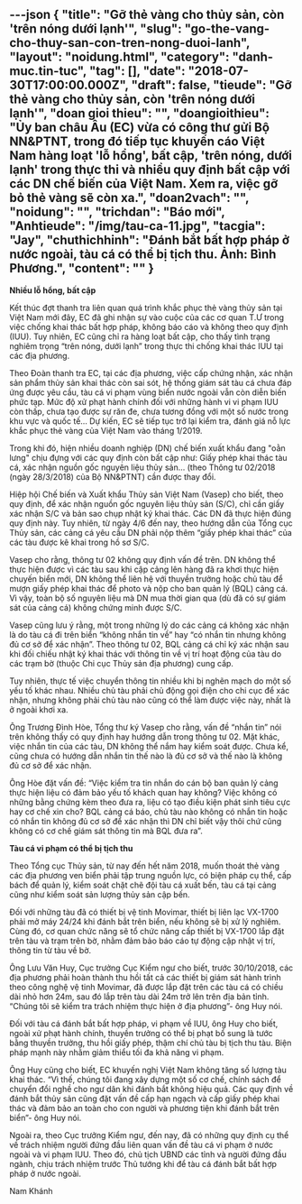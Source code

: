 ---json
{
    "title": "Gỡ thẻ vàng cho thủy sản, còn 'trên nóng dưới lạnh'",
    "slug": "go-the-vang-cho-thuy-san-con-tren-nong-duoi-lanh",
    "layout": "noidung.html",
    "category": "danh-muc.tin-tuc",
    "tag": [],
    "date": "2018-07-30T17:00:00.000Z",
    "draft": false,
    "tieude": "Gỡ thẻ vàng cho thủy sản, còn 'trên nóng dưới lạnh'",
    "doan gioi thieu": "",
    "doangioithieu": "Ủy ban châu Âu (EC) vừa có công thư gửi Bộ NN&PTNT, trong đó tiếp tục khuyến cáo Việt Nam hàng loạt 'lỗ hổng', bất cập, 'trên nóng, dưới lạnh' trong thực thi và nhiều quy định bất cập với các DN chế biến của Việt Nam. Xem ra, việc gỡ bỏ thẻ vàng sẽ còn xa.",
    "doan2vach": "",
    "noidung": "",
    "trichdan": "Báo mới",
    "Anhtieude": "/img/tau-ca-11.jpg",
    "tacgia": "Jay",
    "chuthichhinh": "Ðánh bắt bất hợp pháp ở nước ngoài, tàu cá có thể bị tịch thu. Ảnh: Bình Phương.",
    "__content__": ""
}
---
<p><span style="font-size:14px"><strong>Nhiều lỗ hổng,&nbsp;</strong><strong>bất cập</strong></span></p>

<p><span style="font-size:14px">Kết th&uacute;c đợt thanh tra li&ecirc;n quan qu&aacute; tr&igrave;nh khắc phục thẻ v&agrave;ng thủy sản tại Việt Nam mới đ&acirc;y, EC đ&atilde; ghi nhận sự v&agrave;o cuộc của c&aacute;c cơ quan T.Ư trong việc chống khai th&aacute;c bất hợp ph&aacute;p, kh&ocirc;ng b&aacute;o c&aacute;o v&agrave; kh&ocirc;ng theo quy định (IUU). Tuy nhi&ecirc;n, EC cũng chỉ ra h&agrave;ng loạt bất cập, cho thấy t&igrave;nh trạng nghi&ecirc;m trọng &ldquo;tr&ecirc;n n&oacute;ng, dưới lạnh&rdquo; trong thực thi chống khai th&aacute;c IUU tại c&aacute;c địa phương.</span></p>

<p><span style="font-size:14px">Theo Đo&agrave;n thanh tra EC, tại c&aacute;c địa phương, việc cấp chứng nhận, x&aacute;c nhận sản phẩm thủy sản khai th&aacute;c c&ograve;n sai s&oacute;t, hệ thống gi&aacute;m s&aacute;t t&agrave;u c&aacute; chưa đ&aacute;p ứng được y&ecirc;u cầu, t&agrave;u c&aacute; vi phạm v&ugrave;ng biển nước ngo&agrave;i vẫn c&ograve;n diễn biến phức tạp. Mức độ xử phạt h&agrave;nh ch&iacute;nh đối với những h&agrave;nh vi vi phạm IUU c&ograve;n thấp, chưa tạo được sự răn đe, chưa tương đồng với một số nước trong khu vực v&agrave; quốc tế&hellip; Dự kiến, EC sẽ tiếp tục trở lại kiểm tra, đ&aacute;nh gi&aacute; nỗ lực khắc phục thẻ v&agrave;ng của Việt Nam v&agrave;o th&aacute;ng 1/2019.</span></p>

<p><span style="font-size:14px">Trong khi đ&oacute;, hiện nhiều doanh nghiệp (DN) chế biến xuất khẩu đang &quot;oằn lưng&quot; chịu đựng với c&aacute;c quy định c&ograve;n bất cập như: Giấy ph&eacute;p khai th&aacute;c t&agrave;u c&aacute;, x&aacute;c nhận nguồn gốc nguy&ecirc;n liệu thủy sản&hellip; (theo Th&ocirc;ng tư 02/2018 (ng&agrave;y 28/3/2018) của Bộ NN&amp;PTNT) cần được thay đổi.</span></p>

<p><span style="font-size:14px">Hiệp hội Chế biến v&agrave; Xuất khẩu Thủy sản Việt Nam (Vasep) cho biết, theo quy định, để x&aacute;c nhận nguồn gốc nguy&ecirc;n liệu thủy sản (S/C), chỉ cần giấy x&aacute;c nhận S/C v&agrave; bản sao chụp nhật k&yacute; khai th&aacute;c. C&aacute;c DN đ&atilde; thực hiện đ&uacute;ng quy định n&agrave;y. Tuy nhi&ecirc;n, từ ng&agrave;y 4/6 đến nay, theo hướng dẫn của Tổng cục Thủy sản, c&aacute;c cảng c&aacute; y&ecirc;u cầu DN phải nộp th&ecirc;m &ldquo;giấy ph&eacute;p khai th&aacute;c&rdquo; của c&aacute;c t&agrave;u được k&ecirc; khai trong hồ sơ S/C.</span></p>

<p><span style="font-size:14px">Vasep cho rằng, th&ocirc;ng tư 02 kh&ocirc;ng quy định vấn đề tr&ecirc;n. DN kh&ocirc;ng thể thực hiện được v&igrave; c&aacute;c t&agrave;u sau khi cập cảng l&ecirc;n h&agrave;ng đ&atilde; ra khơi thực hiện chuyến biển mới, DN kh&ocirc;ng thể li&ecirc;n hệ với thuyền trưởng hoặc chủ t&agrave;u để mượn giấy ph&eacute;p khai th&aacute;c để photo v&agrave; nộp cho ban quản l&yacute; (BQL) cảng c&aacute;. V&igrave; vậy, to&agrave;n bộ số nguy&ecirc;n liệu m&agrave; DN mua thời gian qua (d&ugrave; đ&atilde; c&oacute; sự gi&aacute;m s&aacute;t của cảng c&aacute;) kh&ocirc;ng chứng minh được S/C.</span></p>

<p><span style="font-size:14px">Vasep cũng lưu &yacute; rằng, một trong những l&yacute; do c&aacute;c cảng c&aacute; kh&ocirc;ng x&aacute;c nhận l&agrave; do t&agrave;u c&aacute; đi tr&ecirc;n biển &ldquo;kh&ocirc;ng nhắn tin về&rdquo; hay &ldquo;c&oacute; nhắn tin nhưng kh&ocirc;ng đủ cơ sở để x&aacute;c nhận&rdquo;. Theo th&ocirc;ng tư 02, BQL cảng c&aacute; chỉ k&yacute; x&aacute;c nhận sau khi đối chiếu nhật k&yacute; khai th&aacute;c với th&ocirc;ng tin về vị tr&iacute; hoạt động của t&agrave;u do c&aacute;c trạm bờ (thuộc Chi cục Thủy sản địa phương) cung cấp.</span></p>

<p><span style="font-size:14px">Tuy nhi&ecirc;n, thực tế việc chuyển th&ocirc;ng tin nhiều khi bị nghẽn mạch do một số yếu tố kh&aacute;c nhau. Nhiều chủ t&agrave;u phải chủ động gọi điện cho chi cục để x&aacute;c nhận, nhưng kh&ocirc;ng phải chủ t&agrave;u n&agrave;o cũng c&oacute; thể l&agrave;m được việc n&agrave;y, nhất l&agrave; ở ngo&agrave;i khơi xa.</span></p>

<p><span style="font-size:14px">&Ocirc;ng Trương Đ&igrave;nh H&ograve;e, Tổng thư k&yacute; Vasep cho rằng, vấn đề &ldquo;nhắn tin&rdquo; n&oacute;i tr&ecirc;n kh&ocirc;ng thấy c&oacute; quy định hay hướng dẫn trong th&ocirc;ng tư 02. Mặt kh&aacute;c, việc nhắn tin của c&aacute;c t&agrave;u, DN kh&ocirc;ng thể nắm hay kiểm so&aacute;t được. Chưa kể, cũng chưa c&oacute; hướng dẫn nhắn tin thế n&agrave;o l&agrave; đủ cơ sở v&agrave; thế n&agrave;o l&agrave; kh&ocirc;ng đủ cơ sở để x&aacute;c nhận.</span></p>

<p><span style="font-size:14px">&Ocirc;ng H&ograve;e đặt vấn đề: &ldquo;Việc kiểm tra tin nhắn do c&aacute;n bộ ban quản l&yacute; cảng thực hiện liệu c&oacute; đảm bảo yếu tố kh&aacute;ch quan hay kh&ocirc;ng? Việc kh&ocirc;ng c&oacute; những bằng chứng k&egrave;m theo đưa ra, liệu c&oacute; tạo điều kiện ph&aacute;t sinh ti&ecirc;u cực hay cơ chế xin cho? BQL cảng c&aacute; b&aacute;o, chủ t&agrave;u n&agrave;o kh&ocirc;ng c&oacute; nhắn tin hoặc c&oacute; nhắn tin kh&ocirc;ng đủ cơ sở để x&aacute;c nhận th&igrave; DN chỉ biết vậy th&ocirc;i chứ cũng kh&ocirc;ng c&oacute; cơ chế gi&aacute;m s&aacute;t th&ocirc;ng tin m&agrave; BQL đưa ra&rdquo;.</span></p>

<p><span style="font-size:14px"><strong>T&agrave;u c&aacute; vi phạm c&oacute; thể bị tịch thu</strong></span></p>

<p><span style="font-size:14px">Theo Tổng cục Thủy sản, từ nay đến hết năm 2018, muốn tho&aacute;t thẻ v&agrave;ng c&aacute;c địa phương ven biển phải tập trung nguồn lực, c&oacute; biện ph&aacute;p cụ thể, cấp b&aacute;ch để quản l&yacute;, kiểm so&aacute;t chặt chẽ đội t&agrave;u c&aacute; xuất bến, t&agrave;u c&aacute; tại cảng cũng như kiểm so&aacute;t sản lượng thủy sản cập bến.</span></p>

<p><span style="font-size:14px">Đối với những t&agrave;u đ&atilde; c&oacute; thiết bị vệ tinh Movimar, thiết bị li&ecirc;n lạc VX-1700 phải mở m&aacute;y 24/24 khi đ&aacute;nh bắt tr&ecirc;n biển, nếu kh&ocirc;ng sẽ bị xử l&yacute; nghi&ecirc;m. C&ugrave;ng đ&oacute;, cơ quan chức năng sẽ tổ chức n&acirc;ng cấp thiết bị VX-1700 lắp đặt tr&ecirc;n t&agrave;u v&agrave; trạm tr&ecirc;n bờ, nhằm đảm bảo b&aacute;o c&aacute;o tự động cập nhật vị tr&iacute;, th&ocirc;ng tin từ t&agrave;u về bờ.</span></p>

<p><span style="font-size:14px">&Ocirc;ng Lưu Văn Huy, Cục trưởng Cục Kiểm ngư cho biết, trước 30/10/2018, c&aacute;c địa phương phải ho&agrave;n th&agrave;nh thu hồi tất cả c&aacute;c thiết bị gi&aacute;m s&aacute;t h&agrave;nh tr&igrave;nh theo c&ocirc;ng nghệ vệ tinh Movimar, đ&atilde; được lắp đặt tr&ecirc;n c&aacute;c t&agrave;u c&aacute; c&oacute; chiều d&agrave;i nhỏ hơn 24m, sau đ&oacute; lắp tr&ecirc;n t&agrave;u d&agrave;i 24m trở l&ecirc;n tr&ecirc;n địa bản tỉnh. &ldquo;Ch&uacute;ng t&ocirc;i sẽ kiểm tra tr&aacute;ch nhiệm thực hiện ở địa phương&rdquo;- &ocirc;ng Huy n&oacute;i.</span></p>

<p><span style="font-size:14px">Đối với t&agrave;u c&aacute; đ&aacute;nh bắt bất hợp ph&aacute;p, vi phạm về IUU, &ocirc;ng Huy cho biết, ngo&agrave;i xử phạt h&agrave;nh ch&iacute;nh, thuyền trưởng c&oacute; thể bị phạt bổ sung l&agrave; tước bằng thuyền trưởng, thu hồi giấy ph&eacute;p, thậm ch&iacute; chủ t&agrave;u bị tịch thu t&agrave;u. Biện ph&aacute;p mạnh n&agrave;y nhằm giảm thiểu tối đa khả năng vi phạm.</span></p>

<p><span style="font-size:14px">&Ocirc;ng Huy cũng cho biết, EC khuyến nghị Việt Nam kh&ocirc;ng tăng số lượng t&agrave;u khai th&aacute;c. &ldquo;V&igrave; thế, ch&uacute;ng t&ocirc;i đang x&acirc;y dựng một số cơ chế, ch&iacute;nh s&aacute;ch để chuyển đổi nghề cho ngư d&acirc;n khi đ&aacute;nh bắt kh&ocirc;ng hiệu quả. C&aacute;c quy định về đ&aacute;nh bắt thủy sản cũng đặt vấn đề cấp hạn ngạch v&agrave; cấp giấy ph&eacute;p khai th&aacute;c v&agrave; đảm bảo an to&agrave;n cho con người v&agrave; phương tiện khi đ&aacute;nh bắt tr&ecirc;n biển&rdquo;- &ocirc;ng Huy n&oacute;i.</span></p>

<p><span style="font-size:14px">Ngo&agrave;i ra, theo Cục trưởng Kiểm ngư, đến nay, đ&atilde; c&oacute; những quy định cụ thể về tr&aacute;ch nhiệm người đứng đầu li&ecirc;n quan vấn đề t&agrave;u c&aacute; vi phạm ở nước ngo&agrave;i v&agrave; vi phạm IUU. Theo đ&oacute;, chủ tịch UBND c&aacute;c tỉnh v&agrave; người đứng đầu ng&agrave;nh, chịu tr&aacute;ch nhiệm trước Thủ tướng khi để t&agrave;u c&aacute; đ&aacute;nh bắt bất hợp ph&aacute;p ở nước ngo&agrave;i.</span></p>

<p><span style="font-size:14px">Nam Kh&aacute;nh</span></p>
